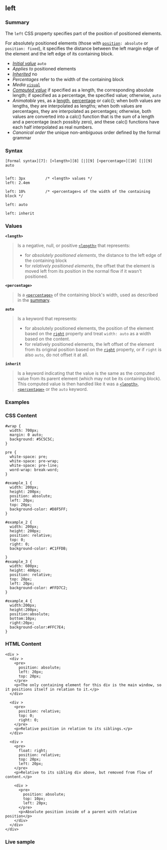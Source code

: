## left

### Summary

The `left` CSS property specifies part of the position of positioned elements.

For absolutely positioned elements (those with [`position`][0]`: absolute` or `position: fixed`), it specifies the distance between the left margin edge of the element and the left edge of its containing block.

* _[Initial value][1]_ `auto` 
* _Applies to_ positioned elements 
* _[Inherited][2]_ no 
* _Percentages_ refer to the width of the containing block 
* _Media_ [`visual`][3] 
* _[Computed value][4]_ if specified as a length, the corresponding absolute length; if specified as a percentage, the specified value; otherwise, `auto` 
* _Animatable_ yes, as a [length][5], [percentage][6] or calc(); when both values are lengths, they are interpolated as lengths; when both values are percentages, they are interpolated as percentages; otherwise, both values are converted into a calc() function that is the sum of a length and a percentage (each possibly zero), and these calc() functions have each half interpolated as real numbers. 
* _Canonical order_ the unique non-ambiguous order defined by the formal grammar

### Syntax

    [Formal syntax][7]: [<length>][8] [|][9] [<percentage>][10] [|][9] auto
    

    left: 3px         /* <length> values */
    left: 2.4em
    
    left: 10%         /* <percentage>s of the width of the containing block */
    
    left: auto
    
    left: inherit
    

### Values

**`<length>`**

> Is a negative, null, or positive [`<length>`][11] that represents:
> 
> * for _absolutely positioned elements_, the distance to the left edge of the containing block
> * for _relatively positioned elements_, the offset that the element is moved left from its position in the normal flow if it wasn't positioned.
> 

**`<percentage>`**

> Is a [`<percentage>`][12] of the containing block's width, used as described in the [summary][13].

**`auto`**

> Is a keyword that represents:
> 
> * for absolutely positioned elements, the position of the element based on the [`right`][14] property and treat `width: auto` as a width based on the content.
> * for relatively positioned elements, the left offset of the element from its original position based on the [`right`][14] property, or if `right` is also `auto`, do not offset it at all.
> 

**`inherit`**

> Is a keyword indicating that the value is the same as the computed value from its parent element (which may not be its containing block). This computed value is then handled like it was a [`<length>`][11], [`<percentage>`][12] or the `auto` keyword.

### Examples

### CSS Content

    #wrap {
      width: 700px;
      margin: 0 auto;
      background: #5C5C5C;
    }
    
    pre {
      white-space: pre;
      white-space: pre-wrap;
      white-space: pre-line;
      word-wrap: break-word;
    }
    
    #example_1 {
      width: 200px;
      height: 200px;
      position: absolute;
      left: 20px;
      top: 20px;
      background-color: #D8F5FF;
    }
    
    #example_2 {
      width: 200px;
      height: 200px;
      position: relative;
      top: 0;
      right: 0;
      background-color: #C1FFDB;
    
    }
    #example_3 {
      width: 600px;
      height: 400px;
      position: relative;
      top: 20px;
      left: 20px;
      background-color: #FFD7C2;
    }
    
    #example_4 {
      width:200px;
      height:200px;
      position:absolute;
      bottom:10px;
      right:20px;
      background-color:#FFC7E4;
    }

### HTML Content

    <div >
      <div >
        <pre>
          position: absolute;
          left: 20px;
          top: 20px;
        </pre>
        <p>The only containing element for this div is the main window, so it positions itself in relation to it.</p>
      </div>
    
      <div >
        <pre>
          position: relative;
          top: 0;
          right: 0;
        </pre>
        <p>Relative position in relation to its siblings.</p>
      </div>
    
      <div >
        <pre>
          float: right;
          position: relative;
          top: 20px;
          left: 20px;
        </pre>
        <p>Relative to its sibling div above, but removed from flow of content.</p>
    
        <div >
          <pre>
            position: absolute;
            top: 10px;
            left: 20px;
          </pre>
          <p>Absolute position inside of a parent with relative position</p>
        </div>
      </div>
    </div>

### Live sample



[0]: https://developer.mozilla.org/en/docs/Web/CSS/position
[1]: https://developer.mozilla.org/en/docs/CSS/initial_value
[2]: https://developer.mozilla.org/en/docs/CSS/inheritance
[3]: https://developer.mozilla.org/en/docs/CSS/@media#Media_groups
[4]: https://developer.mozilla.org/en/docs/CSS/computed_value
[5]: https://developer.mozilla.org/en/docs/CSS/length#Interpolation "Values of the <length> CSS data type are interpolated as real, floating-point numbers."
[6]: https://developer.mozilla.org/en/docs/CSS/percentage#Interpolation "Values of the <percentage> CSS data type are interpolated as real, floating-point numbers."
[7]: https://developer.mozilla.org/en/docs/CSS/Value_definition_syntax "CSS/Value_definition_syntax"
[8]: https://developer.mozilla.org/en/docs/CSS/length "Possible value: a number followed by 'em', 'ex', 'ch', 'rem', 'px', 'cm', 'mm', 'in', 'vh', 'vw', 'vmin', 'vmax', 'pt', 'pc', 'px', like 3px, 1.5cm, -0.5em, 0."
[9]: https://developer.mozilla.org/en/docs/CSS/Value_definition_syntax#Single_bar "Single bar: the two entities are optional, but exactly one must be present."
[10]: https://developer.mozilla.org/en/docs/CSS/percentage
[11]: https://developer.mozilla.org/en/docs/Web/CSS/length
[12]: https://developer.mozilla.org/en/docs/Web/CSS/percentage
[13]: #Summary
[14]: https://developer.mozilla.org/en/docs/Web/CSS/right